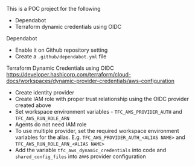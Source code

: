 This is a POC project for the following
- Dependabot
- Terraform dynamic credentials using OIDC

Dependabot
- Enable it on Github repository setting
- Create a `.github/dependabot.yml` file

Terraform Dynamic Credentials using OIDC
https://developer.hashicorp.com/terraform/cloud-docs/workspaces/dynamic-provider-credentials/aws-configuration
- Create identity provider
- Create IAM role with proper trust relationship using the OIDC provider created above
- Set workspace environment variables - `TFC_AWS_PROVIDER_AUTH` and `TFC_AWS_RUN_ROLE_ARN`
- Agents do not need IAM role
- To use multiple provider, set the required workspace environment variables for the alias. E.g.  `TFC_AWS_PROVIDER_AUTH_<ALIAS NAME>` and `TFC_AWS_RUN_ROLE_ARN_<ALIAS NAME>`
- Add the variable `tfc_aws_dynamic_credentials` into code and `shared_config_files` into aws provider configuration
